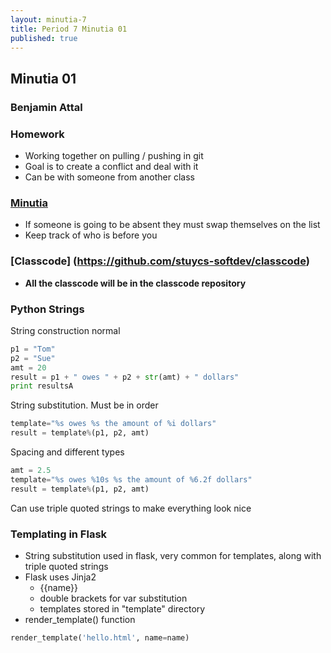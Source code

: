 ```yaml
---
layout: minutia-7
title: Period 7 Minutia 01
published: true
---
```


## Minutia 01
### Benjamin Attal

### Homework
  * Working together on pulling / pushing in git
  * Goal is to create a conflict and deal with it
  * Can be with someone from another class

### [Minutia](http://stuycs-softdev.github.io/minutia7.html)
  * If someone is going to be absent they must swap themselves on the list
  * Keep track of who is before you

### [Classcode] (https://github.com/stuycs-softdev/classcode)
  * **All the classcode will be in the classcode repository**

### Python Strings
String construction normal
``` python
p1 = "Tom"
p2 = "Sue"
amt = 20
result = p1 + " owes " + p2 + str(amt) + " dollars"
print resultsA
```
String substitution.  Must be in order
``` python
template="%s owes %s the amount of %i dollars"
result = template%(p1, p2, amt)
```
Spacing and different types
``` python
amt = 2.5
template="%s owes %10s %s the amount of %6.2f dollars"
result = template%(p1, p2, amt)
```
Can use triple quoted strings to make everything look nice

### Templating in Flask
  * String substitution used in flask, very common for templates, along with triple quoted strings
  * Flask uses Jinja2
    * {{name}}
    * double brackets for var substitution
    * templates stored in "template" directory
  * render_template() function

``` python
render_template('hello.html', name=name)
```
